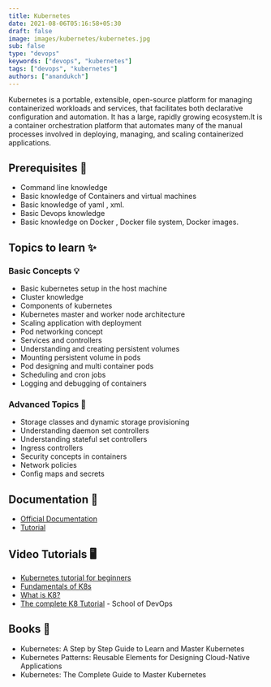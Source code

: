 ```yaml
---
title: Kubernetes
date: 2021-08-06T05:16:58+05:30
draft: false
image: images/kubernetes/kubernetes.jpg
sub: false
type: "devops"
keywords: ["devops", "kubernetes"]
tags: ["devops", "kubernetes"]
authors: ["anandukch"]
---
```


Kubernetes is a portable, extensible, open-source platform for managing containerized workloads and services, that facilitates both declarative configuration and automation. It has a large, rapidly growing ecosystem.It is a container orchestration platform that automates many of the manual processes involved in deploying, managing, and scaling containerized applications.

## Prerequisites 💎

- Command line knowledge
- Basic knowledge of Containers and virtual machines
- Basic knowledge of yaml , xml.
- Basic Devops knowledge
- Basic knowledge on Docker , Docker file system, Docker images.

## Topics to learn ✨

### Basic Concepts 💡

- Basic kubernetes setup in the host machine
- Cluster knowledge
- Components of kubernetes
- Kubernetes master and worker node architecture
- Scaling application with deployment
- Pod networking concept
- Services and controllers
- Understanding and creating persistent volumes
- Mounting persistent volume in pods
- Pod designing and multi container pods
- Scheduling and cron jobs
- Logging and debugging of containers

### Advanced Topics 🚀

- Storage classes and dynamic storage provisioning
- Understanding daemon set controllers
- Understanding stateful set controllers
- Ingress controllers
- Security concepts in containers
- Network policies
- Config maps and secrets

## Documentation 📝

- [Official Documentation](https://kubernetes.io/docs/tutorials/)
- [Tutorial](https://www.tutorialspoint.com/kubernetes/index.htm)

## Video Tutorials 🖥️

- [Kubernetes tutorial for beginners](https://www.youtube.com/watch?v=X48VuDVv0do)
- [Fundamentals of K8s](https://www.udemy.com/course/fundamentals-of-kubernetes/?ranMID=39197&ranEAID=jf7w44yEft4&ranSiteID=jf7w44yEft4-XuTuqjaGQh1IxK3OGv18pA&LSNPUBID=jf7w44yEft4&utm_source=aff-campaign&utm_medium=udemyads)
- [What is K8?](https://www.youtube.com/watch?v=F-p_7XaEC84)
- [The complete K8 Tutorial](https://www.udemy.com/course/kubernetes-certified-administrator/?ranMID=39197&ranEAID=jf7w44yEft4&ranSiteID=jf7w44yEft4-SOsPLSLJeYfT9gv.nWfZ7Q&LSNPUBID=jf7w44yEft4&utm_source=aff-campaign&utm_medium=udemyads) - School of DevOps

## Books 📖

- Kubernetes: A Step by Step Guide to Learn and Master Kubernetes
- Kubernetes Patterns: Reusable Elements for Designing Cloud-Native Applications
- Kubernetes: The Complete Guide to Master Kubernetes
